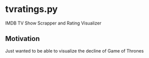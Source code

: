 # tvratings.py

IMDB TV Show Scrapper and Rating Visualizer 

## Motivation

Just wanted to be able to visualize the decline of Game of Thrones